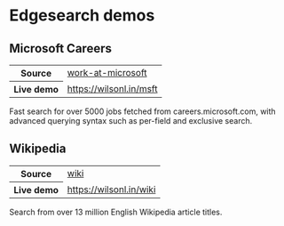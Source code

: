 # Edgesearch demos

## Microsoft Careers

<table>
    <tr>
      <th>Source</th>
      <td><a href="./work-at-microsoft">work-at-microsoft</a></td>
    </tr>
    <tr>
      <th>Live demo</th>
      <td><a href="https://wilsonl.in/msft/" target="_blank" rel="noopener">https://wilsonl.in/msft</a></td>
    </tr>
</table>

Fast search for over 5000 jobs fetched from careers.microsoft.com, with advanced querying syntax such as per-field and exclusive search.

## Wikipedia

<table>
    <tr>
      <th>Source</th>
      <td><a href="./wiki">wiki</a></td>
    </tr>
    <tr>
      <th>Live demo</th>
      <td><a href="https://wilsonl.in/wiki/" target="_blank" rel="noopener">https://wilsonl.in/wiki</a></td>
    </tr>
</table>

Search from over 13 million English Wikipedia article titles.
